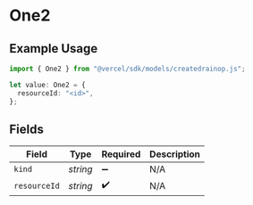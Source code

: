 # One2

## Example Usage

```typescript
import { One2 } from "@vercel/sdk/models/createdrainop.js";

let value: One2 = {
  resourceId: "<id>",
};
```

## Fields

| Field              | Type               | Required           | Description        |
| ------------------ | ------------------ | ------------------ | ------------------ |
| `kind`             | *string*           | :heavy_minus_sign: | N/A                |
| `resourceId`       | *string*           | :heavy_check_mark: | N/A                |